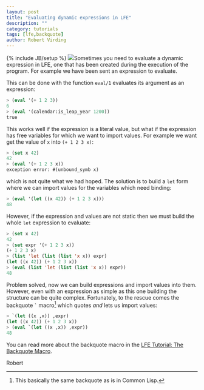 ```yaml
---
layout: post
title: "Evaluating dynamic expressions in LFE"
description: ""
category: tutorials
tags: [lfe,backquote]
author: Robert Virding
---
```

{% include JB/setup %}
<a href="{{ site.base_url
}}/assets/images/posts/LispFlavoredErlang-medium-square.png"><img class="right small" src="{{ site.base_url }}/assets/images/posts/LispFlavoredErlang-medium-square.png" /></a>Sometimes you need to evaluate a dynamic expression in LFE, one that has been created during the execution of the program. For example we have been sent an expression to evaluate.

This can be done with the function ``eval/1`` evaluates its argument as an expression:

```lisp
> (eval '(+ 1 2 3))
6
> (eval '(calendar:is_leap_year 1200))
true
```

This works well if the expression is a literal value, but what if the expression has free variables for which we want to import values. For example we want get the value of ``x`` into ``(+ 1 2 3 x)``:

```lisp
> (set x 42)
42
> (eval '(+ 1 2 3 x))
exception error: #(unbound_symb x)
```

which is not quite what we had hoped. The solution is to build a ``let`` form where we can import values for the variables which need binding:

```lisp
> (eval '(let ((x 42)) (+ 1 2 3 x)))
48
```

However, if the expression and values are not static then we must build the whole ``let`` expression to evaluate:

```lisp
> (set x 42)
42
> (set expr '(+ 1 2 3 x))
(+ 1 2 3 x)
> (list 'let (list (list 'x x)) expr)
(let ((x 42)) (+ 1 2 3 x))
> (eval (list 'let (list (list 'x x)) expr))
48
```

Problem solved, now we can build expressions and import values into them. However, even with an expression as simple as this one building the structure can be quite complex. Fortunately, to the rescue comes the backquote `` ` `` macro[^1] which quotes *and* lets us import values:

```lisp
> `(let ((x ,x)) ,expr)
(let ((x 42)) (+ 1 2 3 x))
> (eval `(let ((x ,x)) ,expr))
48
```

You can read more about the backquote macro in the [LFE Tutorial: The Backquote Macro](http://lfe.gitbooks.io/tutorial/content/macros/backquote.html).

Robert

[^1]: This basically the same backquote as is in Common Lisp.
